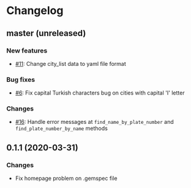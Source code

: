# Changelog

## master (unreleased)

### New features

* [#11](https://github.com/sarslanoglu/turkish_cities/pull/11): Change city_list data to yaml file format

### Bug fixes

* [#6](https://github.com/sarslanoglu/turkish_cities/pull/6): Fix capital Turkish characters bug on cities with capital 'I' letter

### Changes

* [#16](https://github.com/sarslanoglu/turkish_cities/pull/16): Handle error messages at ```find_name_by_plate_number``` and ```find_plate_number_by_name``` methods

## 0.1.1 (2020-03-31)

### Changes

* Fix homepage problem on .gemspec file
